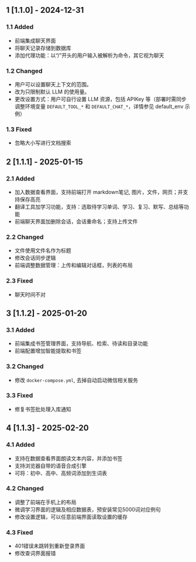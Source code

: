 ## 1 [1.1.0] - 2024-12-31

### 1.1 Added

- 前端集成聊天界面
- 将聊天记录存储到数据库
- 添加代理功能：以“/”开头的用户输入被解析为命令，其它视为聊天

### 1.2 Changed

- 用户可以设置聊天上下文的范围。
- 改为只限制默认 LLM 的使用量。
- 更改设置方式：用户可自行设置 LLM 资源，包括 APIKey 等（部署时需同步调整环境变量 `DEFAULT_TOOL_*` 和 `DEFAULT_CHAT_*`，详情参见 default_env 示例）

### 1.3 Fixed

- 忽略大小写进行文档搜索


## 2 [1.1.1] - 2025-01-15

### 2.1 Added

- 加入数据查看界面，支持前端打开 markdown笔记, 图片，文件，网页；并支持保存高亮
- 翻译工具加学习功能，支持：选取待学习单词、学习、复习、默写、总结等功能
- 前端聊天界面加删除会话，会话重命名；支持上传文件

### 2.2 Changed

- 文件使用文件名作为标题
- 修改会话同步逻辑
- 前端调整数据管理：上传和编辑对话框，列表的布局


### 2.3 Fixed

- 聊天时间不对
 

## 3 [1.1.2] - 2025-01-20

### 3.1 Added

- 前端集成书签管理界面，支持导航、检索、待读和目录功能
- 前端配置增加智能提取和书签

### 3.2 Changed

- 修改 `docker-compose.yml`, 去掉自动启动微信相关服务

### 3.3 Fixed

- 修复书签批处理入库通知


## 4 [1.1.3] - 2025-02-20

### 4.1 Added

- 支持在数据查看界面朗读文本内容，并添加书签
- 支持浏览器自带的语音合成引擎
- 可将：初中、高中、高频词添加到生词表

### 4.2 Changed

- 调整了前端在手机上的布局
- 微调学习界面的逻辑及相应数据表，预安装常见5000词对应例句
- 修改设置逻辑，可以任意前端界面读取设置的缓存

### 4.3 Fixed

- 401错误未跳转到重新登录界面
- 修改查词界面报错
